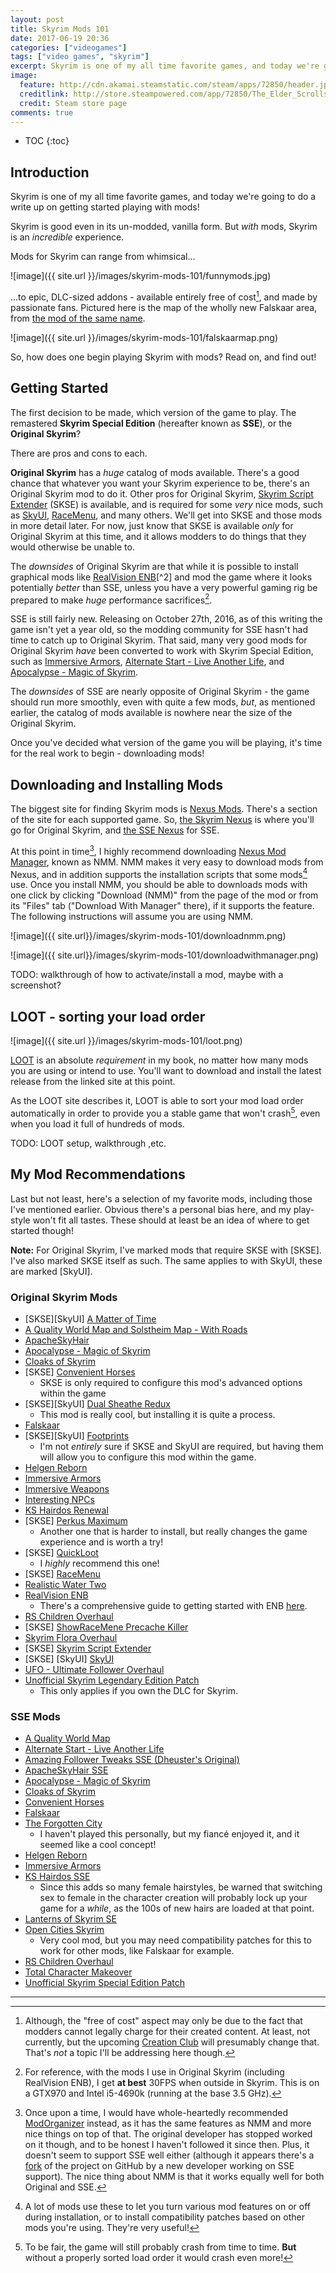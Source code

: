 ```yaml
---
layout: post
title: Skyrim Mods 101
date: 2017-06-19 20:36
categories: ["videogames"]
tags: ["video games", "skyrim"]
excerpt: Skyrim is one of my all time favorite games, and today we're going to do a write up on getting started playing with mods!
image:
  feature: http://cdn.akamai.steamstatic.com/steam/apps/72850/header.jpg?t=1493767797
  creditlink: http://store.steampowered.com/app/72850/The_Elder_Scrolls_V_Skyrim/
  credit: Steam store page
comments: true
---
```


* TOC
{:toc}

## Introduction

Skyrim is one of my all time favorite games, and today we're going to do a write up on getting started playing with mods!

Skyrim is good even in its un-modded, vanilla form.  But *with* mods, Skyrim is an *incredible* experience.

Mods for Skyrim can range from whimsical...

![image]({{ site.url }}/images/skyrim-mods-101/funnymods.jpg)

...to epic, DLC-sized addons - available entirely free of cost[^1], and made by passionate fans.  Pictured here is the map of the wholly new Falskaar area, from [the mod of the same name](http://www.nexusmods.com/skyrim/mods/37994/?).

![image]({{ site.url }}/images/skyrim-mods-101/falskaarmap.png)

So, how does one begin playing Skyrim with mods? Read on, and find out!

## Getting Started

The first decision to be made, which version of the game to play.  The remastered **Skyrim Special Edition** (hereafter known as **SSE**), or the **Original Skyrim**?

There are pros and cons to each.

**Original Skyrim** has a *huge* catalog of mods available.  There's a good chance that whatever you want your Skyrim experience to be, there's an Original Skyrim mod to do it.  Other pros for Original Skyrim, [Skyrim Script Extender](http://skse.silverlock.org/) (SKSE) is available, and is required for some *very* nice mods, such as [SkyUI](http://www.nexusmods.com/skyrim/mods/3863/?), [RaceMenu](http://www.nexusmods.com/skyrim/mods/29624/?), and many others.  We'll get into SKSE and those mods in more detail later.  For now, just know that SKSE is available *only* for Original Skyrim at this time, and it allows modders to do things that they would otherwise be unable to.

The *downsides* of Original Skyrim are that while it is possible to install graphical mods like [RealVision ENB](http://www.nexusmods.com/skyrim/mods/30936/?)[^2] and mod the game where it looks potentially *better* than SSE, unless you have a very powerful gaming rig be prepared to make *huge* performance sacrifices[^3].

SSE is still fairly new.  Releasing on October 27th, 2016, as of this writing the game isn't yet a year old, so the modding community for SSE hasn't had time to catch up to Original Skyrim.  That said, many very good mods for Original Skyrim *have* been converted to work with Skyrim Special Edition, such as [Immersive Armors](http://www.nexusmods.com/skyrimspecialedition/mods/3479/), [Alternate Start - Live Another Life](http://www.nexusmods.com/skyrimspecialedition/mods/272/?), and [Apocalypse - Magic of Skyrim](http://www.nexusmods.com/skyrimspecialedition/mods/1090/?).

The *downsides* of SSE are nearly opposite of Original Skyrim - the game should run more smoothly, even with quite a few mods, *but*, as mentioned earlier, the catalog of mods available is nowhere near the size of the Original Skyrim.

Once you've decided what version of the game you will be playing, it's time for the real work to begin - downloading mods!

## Downloading and Installing Mods

The biggest site for finding Skyrim mods is [Nexus Mods](http://www.nexusmods.com/games/?).  There's a section of the site for each supported game.  So, [the Skyrim Nexus](http://www.nexusmods.com/skyrim/?) is where you'll go for Original Skyrim, and [the SSE Nexus](http://www.nexusmods.com/skyrimspecialedition/?) for SSE.

At this point in time[^4], I highly recommend downloading [Nexus Mod Manager](http://www.nexusmods.com/skyrimspecialedition/mods/modmanager/?), known as NMM.  NMM makes it very easy to download mods from Nexus, and in addition supports the installation scripts that some mods[^5] use.  Once you install NMM, you should be able to downloads mods with one click by clicking "Download (NMM)" from the page of the mod or from its "Files" tab ("Download With Manager" there), if it supports the feature.  The following instructions will assume you are using NMM.

![image]({{ site.url}}/images/skyrim-mods-101/downloadnmm.png)

![image]({{ site.url}}/images/skyrim-mods-101/downloadwithmanager.png)

TODO: walkthrough of how to activate/install a mod, maybe with a screenshot?

## LOOT - sorting your load order

![image]({{ site.url }}/images/skyrim-mods-101/loot.png)

[LOOT](https://loot.github.io/) is an absolute *requirement* in my book, no matter how many mods you are using or intend to use.  You'll want to download and install the latest release from the linked site at this point.

As the LOOT site describes it, LOOT is able to sort your mod load order automatically in order to provide you a stable game that won't crash[^6], even when you load it full of hundreds of mods.

TODO: LOOT setup, walkthrough ,etc.

## My Mod Recommendations

Last but not least, here's a selection of my favorite mods, including those I've mentioned earlier.  Obvious there's a personal bias here, and my play-style won't fit all tastes.  These should at least be an idea of where to get started though!

**Note:** For Original Skyrim, I've marked mods that require SKSE with [SKSE].  I've also marked SKSE itself as such.  The same applies to with SkyUI, these are marked [SkyUI].

### Original Skyrim Mods
 * [SKSE][SkyUI] [A Matter of Time](http://www.nexusmods.com/skyrim/mods/44091/?)
 * [A Quality World Map and Solstheim Map - With Roads](http://www.nexusmods.com/skyrim/mods/4929/?)
 * [ApacheSkyHair](http://www.nexusmods.com/skyrim/mods/10168/?)
 * [Apocalypse - Magic of Skyrim](http://www.nexusmods.com/skyrim/mods/16225/?)
 * [Cloaks of Skyrim](http://www.nexusmods.com/skyrim/mods/12092/?)
 * [SKSE] [Convenient Horses](http://www.nexusmods.com/skyrim/mods/14950/?)
   * SKSE is only required to configure this mod's advanced options within the game
 * [SKSE][SkyUI] [Dual Sheathe Redux](http://www.nexusmods.com/skyrim/mods/34155/?)
   * This mod is really cool, but installing it is quite a process.
 * [Falskaar](http://www.nexusmods.com/skyrim/mods/37994/?)
 * [SKSE][SkyUI] [Footprints](http://www.nexusmods.com/skyrim/mods/22745/?)
   * I'm not *entirely* sure if SKSE and SkyUI are required, but having them will allow you to configure this mod within the game.
 * [Helgen Reborn](http://www.nexusmods.com/skyrim/mods/35841/?)
 * [Immersive Armors](http://www.nexusmods.com/skyrim/mods/19733/?)
 * [Immersive Weapons](http://www.nexusmods.com/skyrim/mods/27644/?)
 * [Interesting NPCs](http://www.nexusmods.com/skyrim/mods/8429/?)
 * [KS Hairdos Renewal](http://www.nexusmods.com/skyrim/mods/68311/?)
 * [SKSE] [Perkus Maximum](http://www.nexusmods.com/skyrim/mods/59849/?)
   * Another one that is harder to install, but really changes the game experience and is worth a try!
 * [SKSE] [QuickLoot](http://www.nexusmods.com/skyrim/mods/73096/?)
   * I *highly* recommend this one!
 * [SKSE] [RaceMenu](http://www.nexusmods.com/skyrim/mods/29624/?)
 * [Realistic Water Two](http://www.nexusmods.com/skyrim/mods/41076/?)
 * [RealVision ENB](http://www.nexusmods.com/skyrim/mods/30936/?)
   * There's a comprehensive guide to getting started with ENB [here](http://wiki.step-project.com/Guide:ENB).
 * [RS Children Overhaul](http://www.nexusmods.com/skyrim/mods/55555/?)
 * [SKSE] [ShowRaceMene Precache Killer](http://www.nexusmods.com/skyrim/mods/33526/?t)
 * [Skyrim Flora Overhaul](http://www.nexusmods.com/skyrim/mods/141/?)
 * [SKSE] [Skyrim Script Extender](http://skse.silverlock.org/)
 * [SKSE] [SkyUI] [SkyUI](http://www.nexusmods.com/skyrim/mods/3863/?)
 * [UFO - Ultimate Follower Overhaul](http://www.nexusmods.com/skyrim/mods/14037/?)
 * [Unofficial Skyrim Legendary Edition Patch](http://www.nexusmods.com/skyrim/mods/71214/?)
   * This only applies if you own the DLC for Skyrim.

### SSE Mods
 * [A Quality World Map](http://www.nexusmods.com/skyrimspecialedition/mods/5804/?)
 * [Alternate Start - Live Another Life](http://www.nexusmods.com/skyrimspecialedition/mods/272/?)
 * [Amazing Follower Tweaks SSE (Dheuster's Original)](http://www.nexusmods.com/skyrimspecialedition/mods/4340/?)
 * [ApacheSkyHair SSE](http://www.nexusmods.com/skyrimspecialedition/mods/2014/?)
 * [Apocalypse - Magic of Skyrim](http://www.nexusmods.com/skyrimspecialedition/mods/1090/?)
 * [Cloaks of Skyrim](http://www.nexusmods.com/skyrimspecialedition/mods/6369/?)
 * [Convenient Horses](http://www.nexusmods.com/skyrimspecialedition/mods/9519/?)
 * [Falskaar](http://www.nexusmods.com/skyrimspecialedition/mods/2057/?)
 * [The Forgotten City](http://www.nexusmods.com/skyrimspecialedition/mods/1179/?)
   * I haven't played this personally, but my fianc&eacute; enjoyed it, and it seemed like a cool concept!
 * [Helgen Reborn](http://www.nexusmods.com/skyrimspecialedition/mods/5673/?)
 * [Immersive Armors](http://www.nexusmods.com/skyrimspecialedition/mods/3479/)
 * [KS Hairdos SSE](http://www.nexusmods.com/skyrimspecialedition/mods/6817/?)
   * Since this adds so many female hairstyles, be warned that switching sex to female in the character creation will probably lock up your game for a *while*, as the 100s of new hairs are loaded at that point.
 * [Lanterns of Skyrim SE](http://www.nexusmods.com/skyrimspecialedition/mods/2429/?)
 * [Open Cities Skyrim](http://www.nexusmods.com/skyrimspecialedition/mods/281/?)
   * Very cool mod, but you may need compatibility patches for this to work for other mods, like Falskaar for example.
 * [RS Children Overhaul](http://www.nexusmods.com/skyrimspecialedition/mods/2650/?)
 * [Total Character Makeover](http://www.nexusmods.com/skyrimspecialedition/mods/1037/?)
 * [Unofficial Skyrim Special Edition Patch](http://www.nexusmods.com/skyrimspecialedition/mods/266/?)

---

[^1]: Although, the "free of cost" aspect may only be due to the fact that modders cannot legally charge for their created content.  At least, not currently, but the upcoming [Creation Club](https://bethesda.net/en/article/3lO9zYi5QksEqwUoYowAMs/fallout-4-and-skyrim-special-edition-creation-club)  will presumably change that.  That's *not* a topic I'll be addressing here though. 

[^2]: There are many, many ENB presets out there.  I've always been happy with RealVision - the performance to prettiness ratio is right where I want it.  That said, though I've never used it myself, the screenshots for [Tetrachromatic ENB](http://www.nexusmods.com/skyrim/mods/73848/?) look ***great***!.

[^3]: For reference, with the mods I use in Original Skyrim (including RealVision ENB), I get **at best** 30FPS when outside in Skyrim.  This is on a GTX970 and Intel i5-4690k (running at the base 3.5 GHz).

[^4]: Once upon a time, I would have whole-heartedly recommended [ModOrganizer](http://www.nexusmods.com/skyrim/mods/1334/?) instead, as it has the same features as NMM and more nice things on top of that.  The original developer has stopped worked on it though, and to be honest I haven't followed it since then.  Plus, it doesn't seem to support SSE well either (although it appears there's a [fork](https://github.com/LePresidente/modorganizer/releases) of the project on GitHub by a new developer working on SSE support).  The nice thing about NMM is that it works equally well for both Original and SSE.

[^5]: A lot of mods use these to let you turn various mod features on or off during installation, or to install compatibility patches based on other mods you're using.  They're very useful!

[^6]: To be fair, the game will still probably crash from time to time.  **But** without a properly sorted load order it would crash even more!
